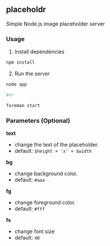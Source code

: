 placeholdr
---
Simple Node.js image placeholder server

### Usage

1. Install dependencies

```bash
npm install
```

2. Run the server

```bash
node app

#or

foreman start
```

### Parameters (Optional)

**text**

- change the text of the placeholder. 
- default: `$height + 'x' + $width`

**bg**

- change background color.
- default: `#aaa`

**fg**

- change foreground color.
- default: `#fff`

**fs**

- change font size
- default: `40`